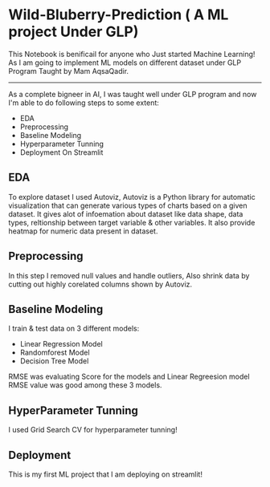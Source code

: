 # Wild-Bluberry-Prediction ( A ML project Under GLP)
This Notebook is benificail for anyone who Just started Machine Learning!
As I am going to implement ML models on different dataset under GLP Program Taught by Mam AqsaQadir. <br><hr>
As a complete bigneer in AI, I was taught well under GLP program and now I'm able to do following steps to some extent:
+ EDA
+ Preprocessing
+ Baseline Modeling
+ Hyperparameter Tunning
+ Deployment On Streamlit
## EDA
To explore dataset I used Autoviz, Autoviz is a Python library for automatic visualization that can generate various types of charts based on a given dataset. It gives alot of infoemation about 
dataset like data shape, data types, reltionship between target variable & other variables. It also provide heatmap for numeric data present in dataset.

## Preprocessing
In this step I removed null values and handle outliers, Also shrink data by cutting out highly corelated columns shown by Autoviz. 

## Baseline Modeling
I train & test data on 3 different models:
+ Linear Regression Model
+ Randomforest Model
+ Decision Tree Model

RMSE was evaluating Score for the models and Linear Regreesion model RMSE value was good among these 3 models.

## HyperParameter Tunning
I used Grid Search CV for hyperparameter tunning!

## Deployment
This is my first ML project that I am deploying on streamlit! 
